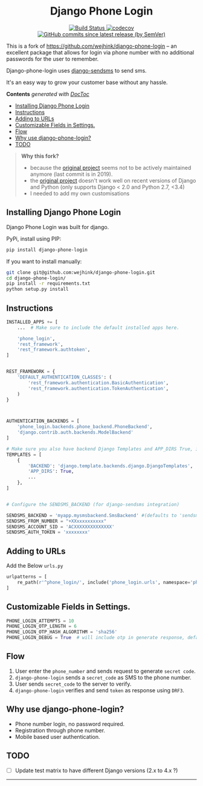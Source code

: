 <h1 align="center">Django Phone Login</h1>

<p align="center">
<a href="https://github.com/engineervix/django-phone-login/actions/workflows/main.yml" target="_blank">
  <img src="https://github.com/engineervix/django-phone-login/actions/workflows/main.yml/badge.svg" alt="Build Status">
</a>
<a href="https://codecov.io/gh/engineervix/django-phone-login" target="_blank">
  <img src="https://codecov.io/gh/engineervix/django-phone-login/branch/master/graph/badge.svg" alt="codecov">
</a>
<a href="https://github.com/engineervix/django-phone-login/commits/master" target="_blank">
  <img alt="GitHub commits since latest release (by SemVer)" src="https://img.shields.io/github/commits-since/engineervix/django-phone-login/latest/master">
</a>
</p>

This is a fork of <https://github.com/wejhink/django-phone-login> – an excellent package that allows for login via phone number with no additional passwords for the user to remember.

Django-phone-login uses [django-sendsms](https://github.com/stefanfoulis/django-sendsms) to send sms.

It's an easy way to grow your customer base without any hassle.

<!-- START doctoc generated TOC please keep comment here to allow auto update -->
<!-- DON'T EDIT THIS SECTION, INSTEAD RE-RUN doctoc TO UPDATE -->
**Contents**  *generated with [DocToc](https://github.com/thlorenz/doctoc)*

- [Installing Django Phone Login](#installing-django-phone-login)
- [Instructions](#instructions)
- [Adding to URLs](#adding-to-urls)
- [Customizable Fields in Settings.](#customizable-fields-in-settings)
- [Flow](#flow)
- [Why use django-phone-login?](#why-use-django-phone-login)
- [TODO](#todo)

<!-- END doctoc generated TOC please keep comment here to allow auto update -->

> **Why this fork?**
>
> - because the [original project](https://github.com/wejhink/django-phone-login) seems not to be actively maintained anymore (last commit is in 2019).
> - the [original project](https://github.com/wejhink/django-phone-login) doesn't work well on recent versions of Django and Python (only supports Django < 2.0 and Python 2.7, <3.4)
> - I needed to add my own customisations

## Installing Django Phone Login

Django Phone Login was built for django.

PyPi, install using PIP:

```bash
pip install django-phone-login
```

If you want to install manually:

```bash
git clone git@github.com:wejhink/django-phone-login.git
cd django-phone-login/
pip install -r requirements.txt
python setup.py install
```

## Instructions

```python
INSTALLED_APPS += [
    ...  # Make sure to include the default installed apps here.

    'phone_login',
    'rest_framework',
    'rest_framework.authtoken',
]


REST_FRAMEWORK = {
    'DEFAULT_AUTHENTICATION_CLASSES': (
        'rest_framework.authentication.BasicAuthentication',
        'rest_framework.authentication.TokenAuthentication',
    )
}



AUTHENTICATION_BACKENDS = [
    'phone_login.backends.phone_backend.PhoneBackend',
    'django.contrib.auth.backends.ModelBackend'
]

# Make sure you also have backend Django Templates and APP_DIRS True, if you want to use default OTP Template.
TEMPLATES = [
    {
        'BACKEND': 'django.template.backends.django.DjangoTemplates',
        'APP_DIRS': True,
        ...
    },
]


# Configure the SENDSMS_BACKEND (for django-sendsms integration)

SENDSMS_BACKEND = 'myapp.mysmsbackend.SmsBackend' #(defaults to 'sendsms.backends.console.SmsBackend')
SENDSMS_FROM_NUMBER = "+XXxxxxxxxxxx" 
SENDSMS_ACCOUNT_SID = 'ACXXXXXXXXXXXXXX'
SENDSMS_AUTH_TOKEN = 'xxxxxxxx' 

```

## Adding to URLs

Add the Below `urls.py`

```python
urlpatterns = [
    re_path(r'^phone_login/', include('phone_login.urls', namespace='phone_login'),),
]
```

## Customizable Fields in Settings.

```python
PHONE_LOGIN_ATTEMPTS = 10
PHONE_LOGIN_OTP_LENGTH = 6
PHONE_LOGIN_OTP_HASH_ALGORITHM = 'sha256'
PHONE_LOGIN_DEBUG = True  # will include otp in generate response, default is False.
```

## Flow

1. User enter the `phone_number` and sends request to generate `secret code`.
2. `django-phone-login` sends a `secret_code` as SMS to the phone number.
3. User sends `secret_code` to the server to verify.
4. `django-phone-login` verifies and send `token` as response using `DRF3`.

## Why use django-phone-login?

- Phone number login, no password required.
- Registration through phone number.
- Mobile based user authentication.

## TODO

- [ ] Update test matrix to have different Django versions (2.x to 4.x ?)

---

